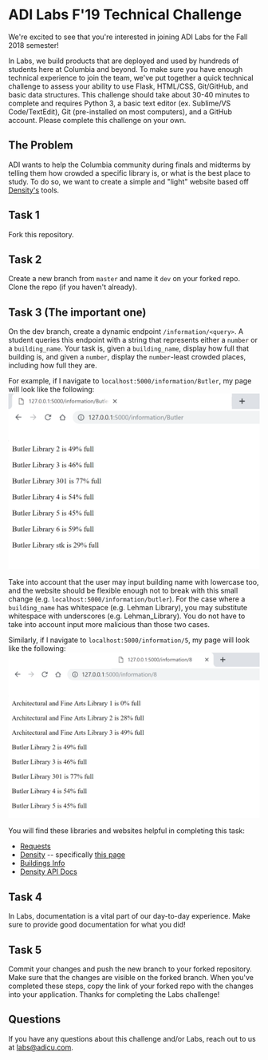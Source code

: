 ADI Labs F'19 Technical Challenge
===================

We're excited to see that you're interested in joining ADI Labs for the Fall 2018 semester!

In Labs, we build products that are deployed and used by hundreds of students here at Columbia and beyond. To make sure you have enough technical experience to join the team, we've put together a quick technical challenge to assess your ability to use Flask, HTML/CSS, Git/GitHub, and basic data structures.
This challenge should take about 30-40 minutes to complete and requires Python 3, a basic text editor (ex. Sublime/VS Code/TextEdit), Git (pre-installed on most computers), and a GitHub account. Please complete this challenge on your own.


The Problem
-------------
ADI wants to help the Columbia community during finals and midterms by telling them how crowded a specific library is, or what is the best place to study. To do so, we want to create a simple and "light" website based off [Density's](https://www.density.adicu.com) tools. 

Task 1
-------------
Fork this repository.

Task 2
-------------
Create a new branch from `master` and name it `dev` on your forked repo. Clone the repo (if you haven't already).

Task 3 (The important one)
-------------
On the dev branch, create a dynamic endpoint `/information/<query>`. A student queries this endpoint with a string that represents either a `number` or a `building_name`. Your task is, given a `building_name`, display how full that building is, and given a `number`, display the `number`-least crowded places, including how full they are.

For example, if I navigate to `localhost:5000/information/Butler`, my page will look like the following:
![building_example](images/building.png)

Take into account that the user may input building name with lowercase too, and the website should be flexible enough not to break with this small change (e.g. `localhost:5000/information/butler`). For the case where a `building_name` has whitespace (e.g. Lehman Library), you may substitute whitespace with underscores (e.g. Lehman_Library). You do not have to take into account input more malicious than those two cases.



Similarly, if I navigate to `localhost:5000/information/5`, my page will look like the following:
![number_example](images/number.png)


You will find these libraries and websites helpful in completing this task:
- [Requests](http://docs.python-requests.org/en/master/)
- [Density](https://www.density.adicu.com) -- specifically [this page](https://density.adicu.com/docs)
- [Buildings Info](https://density.adicu.com/docs/building_info)
- [Density API Docs](https://github.com/ADI-Labs/density/blob/master/API.md)

Task 4
-------------
In Labs, documentation is a vital part of our day-to-day experience. Make sure to provide good documentation for what you did!

Task 5
-------------
Commit your changes and push the new branch to your forked repository. Make sure that the changes are visible on the forked branch. When you've completed these steps, copy the link of your forked repo with the changes into your application. Thanks for completing the Labs challenge!

Questions
-------------
If you have any questions about this challenge and/or Labs, reach out to us at [labs@adicu.com](mailto:labs@adicu.com).